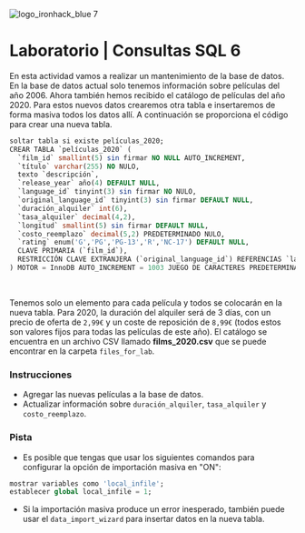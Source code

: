 ![logo_ironhack_blue 7](https://user-images.githubusercontent.com/23629340/40541063-a07a0a8a-601a-11e8-91b5-2f13e4e6b441.png)

# Laboratorio | Consultas SQL 6

En esta actividad vamos a realizar un mantenimiento de la base de datos. En la base de datos actual solo tenemos información sobre películas del año 2006. Ahora también hemos recibido el catálogo de películas del año 2020. Para estos nuevos datos crearemos otra tabla e insertaremos de forma masiva todos los datos allí. A continuación se proporciona el código para crear una nueva tabla.

```sql
soltar tabla si existe películas_2020;
CREAR TABLA `películas_2020` (
  `film_id` smallint(5) sin firmar NO NULL AUTO_INCREMENT,
  `título` varchar(255) NO NULO,
  texto `descripción`,
  `release_year` año(4) DEFAULT NULL,
  `language_id` tinyint(3) sin firmar NO NULO,
  `original_language_id` tinyint(3) sin firmar DEFAULT NULL,
  `duración_alquiler` int(6),
  `tasa_alquiler` decimal(4,2),
  `longitud` smallint(5) sin firmar DEFAULT NULL,
  `costo_reemplazo` decimal(5,2) PREDETERMINADO NULO,
  `rating` enum('G','PG','PG-13','R','NC-17') DEFAULT NULL,
  CLAVE PRIMARIA (`film_id`),
  RESTRICCIÓN CLAVE EXTRANJERA (`original_language_id`) REFERENCIAS `language` (`language_id`) AL ELIMINAR RESTRICCIÓN AL ACTUALIZAR CASCADA
) MOTOR = InnoDB AUTO_INCREMENT = 1003 JUEGO DE CARACTERES PREDETERMINADO = utf8;
```

<br>

Tenemos solo un elemento para cada película y todos se colocarán en la nueva tabla. Para 2020, la duración del alquiler será de 3 días, con un precio de oferta de `2,99€` y un coste de reposición de `8,99€` (todos estos son valores fijos para todas las películas de este año). El catálogo se encuentra en un archivo CSV llamado **films_2020.csv** que se puede encontrar en la carpeta `files_for_lab`.

### Instrucciones

- Agregar las nuevas películas a la base de datos.
- Actualizar información sobre `duración_alquiler`, `tasa_alquiler` y `costo_reemplazo`.

### Pista

- Es posible que tengas que usar los siguientes comandos para configurar la opción de importación masiva en "ON":

```sql
mostrar variables como 'local_infile';
establecer global local_infile = 1;
```

- Si la importación masiva produce un error inesperado, también puede usar el `data_import_wizard` para insertar datos en la nueva tabla.